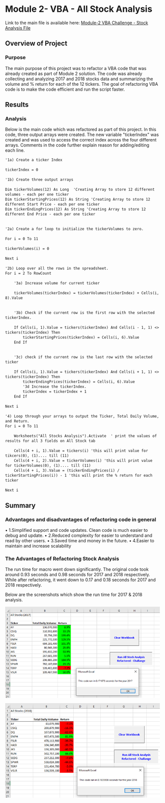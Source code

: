 # Module 2- VBA - All Stock Analysis
Link to the main file is available here: [Module-2 VBA Challenge - Stock Analysis File](/VBA_Challenge.xlsm)

## Overview of Project
### Purpose
The main purpose of this project was to refactor a VBA code that was already created as part of Module 2 solution. The code was already collecting and analyzing 2017 and 2018 stocks data and summarizing the volume and % return for each of the 12 tickers.  The goal of refactoring VBA code is to make the code efficient and run the script faster. 

## Results
### Analysis
 Below is the main code which was refactored as part of this project.  In this code, three output arrays were created. The new variable "tickerIndex" was created and was used to access the correct index across the four different arrays.  Comments in the code further explain reason for adding/editing each line. 

    
    '1a) Create a ticker Index
    
    tickerIndex = 0

    '1b) Create three output arrays
    
    Dim tickerVolumes(12) As Long  'Creating Array to store 12 different volumes - each per one ticker
    Dim tickerStartingPrices(12) As String 'Creating Array to store 12 different Start Price - each per one ticker
    Dim tickerEndingPrices(12) As String 'Creating Array to store 12 different End Price - each per one ticker
    
        
    '2a) Create a for loop to initialize the tickerVolumes to zero.
    
    For i = 0 To 11
    
    tickerVolumes(i) = 0
    
    Next i
            
    '2b) Loop over all the rows in the spreadsheet.
    For i = 2 To RowCount
    
        '3a) Increase volume for current ticker
        
        tickerVolumes(tickerIndex) = tickerVolumes(tickerIndex) + Cells(i, 8).Value
        
        
        '3b) Check if the current row is the first row with the selected tickerIndex.
        
        If Cells(i, 1).Value = tickers(tickerIndex) And Cells(i - 1, 1) <> tickers(tickerIndex) Then
            tickerStartingPrices(tickerIndex) = Cells(i, 6).Value
        End If
        
        
        '3c) check if the current row is the last row with the selected ticker
        
        If Cells(i, 1).Value = tickers(tickerIndex) And Cells(i + 1, 1) <> tickers(tickerIndex) Then
            tickerEndingPrices(tickerIndex) = Cells(i, 6).Value
            '3d Increase the tickerIndex.
            tickerIndex = tickerIndex + 1
        End If
  
    Next i
    
    '4) Loop through your arrays to output the Ticker, Total Daily Volume, and Return.
    For i = 0 To 11
       
        Worksheets("All Stocks Analysis").Activate  ' print the values of results for all 3 fields on All Stock tab
        
        Cells(4 + i, 1).Value = tickers(i) 'this will print value for tikcers(0), (1).... till (11)
        Cells(4 + i, 2).Value = tickerVolumes(i) 'this will print value for tickerVolumes(0), (1).... till (11)
        Cells(4 + i, 3).Value = (tickerEndingPrices(i) / tickerStartingPrices(i)) - 1 'this will print the % return for each ticker
            
    Next i

## Summary
### Advantages and disadvantages of refactoring code in general
•	1.Simplified support and code updates. Clean code is much easier to debug and update.
•	2.Reduced complexity for easier to understand and read by other users. 
•	3.Saved time and money in the future.
•	4.Easier to maintain and increase scalability

### The Advantages of Refactoring Stock Analysis
The run time for macro went down significantly. The original code took around 0.93 seconds and 0.98 seconds for 2017 and 2018 respectively. While after refactoring, it went down to 0.17 and 0.18 seconds for 2017 and 2018 respectively. 

Below are the screenshots which show the run time for 2017 & 2018 analysis.

![2017 Screenshot](/VBA_Challenge_2017.PNG)

![2018 Screenshot](/VBA_Challenge_2018.PNG)
